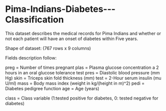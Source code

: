 # Pima-Indians-Diabetes---Classification
This dataset describes the medical records for Pima Indians and whether or not each patient will have an onset of diabetes within Five years.

Shape of dataset: (767 rows x 9 columns)

Fields description follow:

preg = Number of times pregnant
plas = Plasma glucose concentration a 2 hours in an oral glucose tolerance test
pres = Diastolic blood pressure (mm Hg)
skin = Triceps skin fold thickness (mm)
test = 2-Hour serum insulin (mu U/ml)
mass = Body mass index (weight in kg/(height in m)^2)
pedi = Diabetes pedigree function
age = Age (years)

class = Class variable (1:tested positive for diabetes, 0: tested negative for diabetes)
